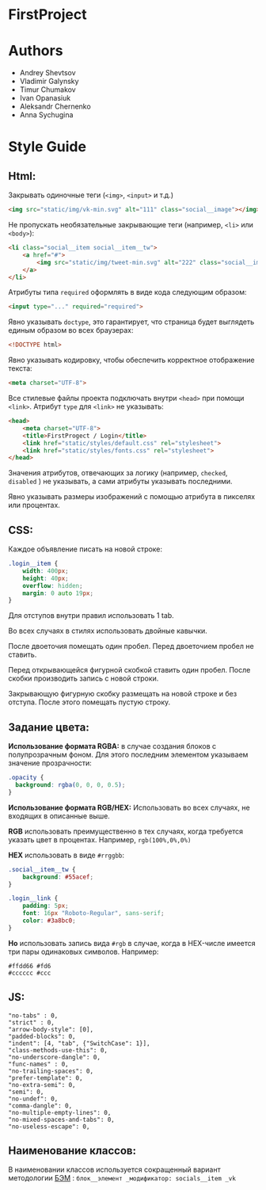# FirstProject

# Authors

- Andrey Shevtsov
- Vladimir Galynsky
- Timur Chumakov
- Ivan Opanasiuk
- Aleksandr Chernenko
- Anna Sychugina

# Style Guide

## Html:
Закрывать одиночные теги (`<img>`, `<input>` и т.д.)
```html
<img src="static/img/vk-min.svg" alt="111" class="social__image"></img>
```

Не пропускать необязательные закрывающие теги (например, `<li>` или `<body>`):
```html
<li class="social__item social__item__tw">
    <a href="#">
        <img src="static/img/tweet-min.svg" alt="222" class="social__image"></img>
    </a>
</li>
```

Атрибуты типа `required` оформлять в виде кода следующим образом:
```html
<input type="..." required="required">
```

Явно указывать `doctype`, это гарантирует, что страница будет выглядеть единым образом во всех браузерах:
```html
<!DOCTYPE html>
```

Явно указывать кодировку, чтобы обеспечить корректное отображение текста:
```html
<meta charset="UTF-8">
```

Все стилевые файлы проекта подключать внутри `<head>` при помощи `<link>`. Атрибут `type` для `<link>` не указывать:
```html
<head>
    <meta charset="UTF-8">
    <title>FirstProgect / Login</title>
    <link href="static/styles/default.css" rel="stylesheet">
    <link href="static/styles/fonts.css" rel="stylesheet">
</head>
```

Значения атрибутов, отвечающих за логику (например, `checked`, `disabled` ) не указывать, а сами атрибуты указывать последними.

Явно указывать размеры изображений с помощью атрибута в пикселях или процентах.

## CSS:
Каждое объявление писать на новой строке:
```css
.login__item {
	width: 400px;
	height: 40px;
	overflow: hidden;
	margin: 0 auto 19px;
}
```

Для отступов внутри правил использовать 1 tab.

Во всех случаях в стилях использовать двойные кавычки.

После двоеточия помещать один пробел. Перед двоеточием пробел не ставить.

Перед открывающейся фигурной скобкой ставить один пробел. После скобки производить запись с новой строки.

Закрывающую фигурную скобку размещать на новой строке и без отступа. После этого помещать пустую строку.

## Задание цвета:

**Использование формата RGBA:**
в случае создания блоков с полупрозрачным фоном. Для этого последним элементом указываем значение прозрачности:
```css
.opacity {
  background: rgba(0, 0, 0, 0.5);
}
```

**Использование формата RGB/HEX:**
Использовать во всех случаях, не входящих в описанные выше.

**RGB** использовать преимущественно в тех случаях, когда требуется указать цвет в процентах. Например, `rgb(100%,0%,0%)`

**HEX** использовать в виде `#rrggbb`:
```css
.social__item__tw {
	background: #55acef;
}
```
```css
.login__link {
	padding: 5px;
	font: 16px "Roboto-Regular", sans-serif;
	color: #3a8bc0;
}
```
 **Но** использовать запись вида `#rgb` в случае, когда в HEX-числе имеется три пары одинаковых символов. Например:

    #ffdd66	#fd6
    #cccccc	#ccc

## JS:
	"no-tabs" : 0,
	"strict" : 0,
	"arrow-body-style": [0],
	"padded-blocks": 0,
	"indent": [4, "tab", {"SwitchCase": 1}],
	"class-methods-use-this": 0,
	"no-underscore-dangle": 0,
	"func-names" : 0,
	"no-trailing-spaces": 0,
	"prefer-template": 0,
	"no-extra-semi": 0,
	"semi": 0,
	"no-undef": 0,
	"comma-dangle": 0,
	"no-multiple-empty-lines": 0,
	"no-mixed-spaces-and-tabs": 0,
	"no-useless-escape": 0,

## Наименование классов:
В наименовании классов используется сокращенный вариант методологии [БЭМ](https://ru.bem.info/methodology/) : `блок__элемент _модификатор: socials__item _vk`

